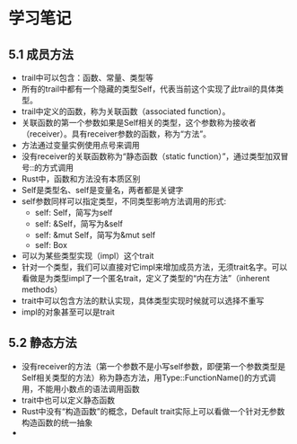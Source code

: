 # 学习笔记

## 5.1 成员方法

* trail中可以包含：函数、常量、类型等
* 所有的trail中都有一个隐藏的类型Self，代表当前这个实现了此trail的具体类型。
* trail中定义的函数，称为关联函数（associated function）。
* 关联函数的第一个参数如果是Self相关的类型，这个参数称为接收者（receiver）。具有receiver参数的函数，称为“方法”。
* 方法通过变量实例使用点号来调用
* 没有receiver的关联函数称为“静态函数（static function）”，通过类型加双冒号::的方式调用
* Rust中，函数和方法没有本质区别
* Self是类型名、self是变量名，两者都是关键字
* self参数同样可以指定类型，不同类型影响方法调用的形式:
  * self: Self，简写为self
  * self: &Self，简写为&self
  * self: &mut Self，简写为&mut self
  * self: Box<Self>
* 可以为某些类型实现（impl）这个trait
* 针对一个类型，我们可以直接对它impl来增加成员方法，无须trait名字。可以看做是为类型impl了一个匿名trait，定义了类型的“内在方法”（inherent methods）
* trait中可以包含方法的默认实现，具体类型实现时候就可以选择不重写
* impl的对象甚至可以是trait

## 5.2 静态方法

* 没有receiver的方法（第一个参数不是小写self参数，即便第一个参数类型是Self相关类型的方法）称为静态方法，用Type::FunctionName()的方式调用，不能用小数点的语法调用函数
* trait中也可以定义静态函数
* Rust中没有“构造函数”的概念，Default trait实际上可以看做一个针对无参数构造函数的统一抽象
* 